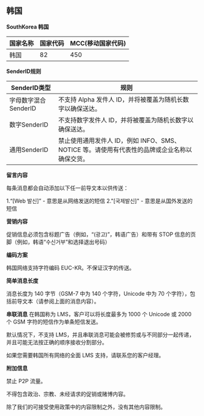 ## 韩国

__SouthKorea 韩国__

| 国家名称 | 国家代码 | MCC(移动国家代码) |
|------|------|-------------|
| 韩国   | 82   | 450         |

__SenderID规则__

| SenderID类型     | 规则                                                       |
|----------------|----------------------------------------------------------|
| 字母数字混合SenderID | 不支持 Alpha 发件人 ID，并将被覆盖为随机长数字以确保送达。                       |
| 数字SenderID     | 	不支持数字发件人 ID，并将被覆盖为随机长数字以确保送达。                           |
| 通用SenderID     | 禁止使用通用发件人 ID，例如 INFO、SMS、NOTICE 等。请使用有代表性的品牌或企业名称以确保交货。  |

__留言内容__

每条消息都会自动添加以下任一前导文本以供传送：

1.“[Web 발신]” - 意思是从网络发送的短信
2."[국제발신]" - 意思是从国外发送的短信

__营销内容__

促销信息必须包含标题广告（例如，“(광고)”，韩语广告）和带有 STOP 信息的页脚（例如，韩语“수신거부”和选择退出号码）

__编码方案__

韩国网络支持字符编码 EUC-KR。不保证汉字的传送。

__简单消息长度__

消息长度为 140 字节（GSM-7 中为 140 个字符，Unicode 中为 70 个字符），包括前导文本（请参阅上面的消息内容）。

__串联消息__
在韩国称为 LMS，客户可以将长度最多为 1000 个 Unicode 或 2000 个 GSM 字符的短信作为单条短信发送。

默认情况下，不支持 LMS，并且串联消息可能会被修剪或与不同部分一起传递，并且可能无法按正确的顺序接收分割部分。

如果您需要韩国所有网络的全面 LMS 支持，请联系您的客户经理。

__附加信息__

禁止 P2P 流量。

不得包含政治、宗教、未经请求的促销或赌博内容。

除了我们的可接受使用政策中的内容限制之外，没有其他内容限制。